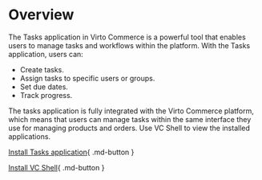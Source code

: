 # Overview

The Tasks application in Virto Commerce is a powerful tool that enables users to manage tasks and workflows within the platform. With the Tasks application, users can:

* Create tasks.
* Assign tasks to specific users or groups.
* Set due dates.
* Track progress. 

The tasks application is fully integrated with the Virto Commerce platform, which means that users can manage tasks within the same interface they use for managing products and orders. Use VC Shell to view the installed applications.

[Install Tasks application](https://github.com/VirtoCommerce/vc-module-task-management/releases){ .md-button }

[Install VC Shell](https://github.com/VirtoCommerce/vc-shell){ .md-button }




